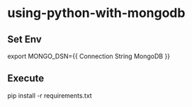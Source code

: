 # using-python-with-mongodb

## Set Env
export MONGO_DSN={{ Connection String MongoDB }}

## Execute 

pip install -r requirements.txt